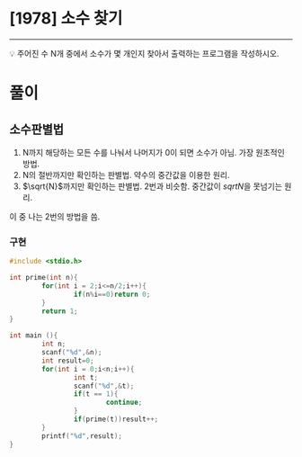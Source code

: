 # [1978] 소수 찾기
---

💡 주어진 수 N개 중에서 소수가 몇 개인지 찾아서 출력하는 프로그램을 작성하시오.


# 풀이

## 소수판별법

1. N까지 해당하는 모든 수를 나눠서 나머지가 0이 되면 소수가 아님. 가장 원초적인 방법.
2. N의 절반까지만 확인하는 판별법. 약수의 중간값을 이용한 원리.
3. $`\sqrt{N}`$까지만 확인하는 판별법. 2번과 비슷함. 중간값이 $`sqrt{N}`$을 못넘기는 원리.

이 중 나는 2번의 방법을 씀.

### 구현
```c
#include <stdio.h>

int prime(int n){
        for(int i = 2;i<=n/2;i++){
                if(n%i==0)return 0;
        }
        return 1;
}

int main (){
        int n;
        scanf("%d",&n);
        int result=0;
        for(int i = 0;i<n;i++){
                int t;
                scanf("%d",&t);
                if(t == 1){
                        continue;
                }
                if(prime(t))result++;
        }
        printf("%d",result);
}
```
